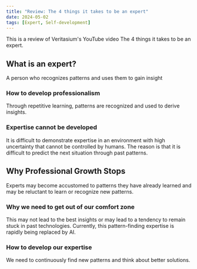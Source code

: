 ```yaml
---
title: "Review: The 4 things it takes to be an expert"
date: 2024-05-02
tags: [Expert, Self-development]
---
```


This is a review of Veritasium's YouTube video The 4 things it takes to be an expert.

## What is an expert?
A person who recognizes patterns and uses them to gain insight

### How to develop professionalism
Through repetitive learning, patterns are recognized and used to derive insights.

### Expertise cannot be developed
It is difficult to demonstrate expertise in an environment with high uncertainty that cannot be controlled by humans.
The reason is that it is difficult to predict the next situation through past patterns.

## Why Professional Growth Stops
Experts may become accustomed to patterns they have already learned and may be reluctant to learn or recognize new patterns.

### Why we need to get out of our comfort zone
This may not lead to the best insights or may lead to a tendency to remain stuck in past technologies.
Currently, this pattern-finding expertise is rapidly being replaced by AI.

### How to develop our expertise
We need to continuously find new patterns and think about better solutions.
